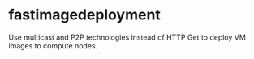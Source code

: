 fastimagedeployment
===================

Use multicast and P2P technologies instead of HTTP Get to deploy VM images to compute nodes.